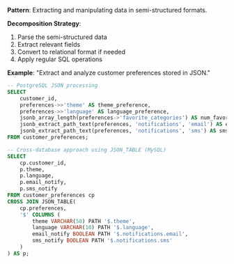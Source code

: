 **Pattern**: Extracting and manipulating data in semi-structured formats.

**Decomposition Strategy**:

1. Parse the semi-structured data
2. Extract relevant fields
3. Convert to relational format if needed
4. Apply regular SQL operations

**Example**: "Extract and analyze customer preferences stored in JSON."

```SQL
-- PostgreSQL JSON processing
SELECT
    customer_id,
    preferences->>'theme' AS theme_preference,
    preferences->>'language' AS language_preference,
    jsonb_array_length(preferences->'favorite_categories') AS num_favorite_categories,
    jsonb_extract_path_text(preferences, 'notifications', 'email') AS email_notifications,
    jsonb_extract_path_text(preferences, 'notifications', 'sms') AS sms_notifications
FROM customer_preferences;

-- Cross-database approach using JSON_TABLE (MySQL)
SELECT
    cp.customer_id,
    p.theme,
    p.language,
    p.email_notify,
    p.sms_notify
FROM customer_preferences cp
CROSS JOIN JSON_TABLE(
    cp.preferences,
    '$' COLUMNS (
        theme VARCHAR(50) PATH '$.theme',
        language VARCHAR(10) PATH '$.language',
        email_notify BOOLEAN PATH '$.notifications.email',
        sms_notify BOOLEAN PATH '$.notifications.sms'
    )
) AS p;
```
